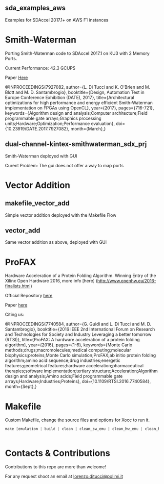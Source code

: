 ## sda_examples_aws
Examples for SDAccel 2017.1+ on AWS F1 instances

# Smith-Waterman
Porting Smith-Waterman code to SDAccel 2017.1 on KU3 with 2 Memory Ports.

Current Performance: 42.3 GCUPS

Paper [Here](http://ieeexplore.ieee.org/abstract/document/7927082/)

@INPROCEEDINGS{7927082, 
author={L. Di Tucci and K. O'Brien and M. Blott and M. D. Santambrogio}, 
booktitle={Design, Automation Test in Europe Conference Exhibition (DATE), 2017}, 
title={Architectural optimizations for high performance and energy efficient Smith-Waterman implementation on FPGAs using OpenCL}, 
year={2017}, 
pages={716-721}, 
keywords={Algorithm design and analysis;Computer architecture;Field programmable gate arrays;Graphics processing units;Hardware;Optimization;Performance evaluation}, 
doi={10.23919/DATE.2017.7927082}, 
month={March},}

## dual-channel-kintex-smithwaterman_sdx_prj
Smith-Waterman deployed with GUI

Curent Problem: The gui does not offer a way to map ports

# Vector Addition
## makefile_vector_add
Simple vector addition deployed with the Makefile Flow

## vector_add
Same vector addition as above, deployed with GUI

# ProFAX

Hardware Acceleration of a Protein Folding Algorithm. Winning Entry of the Xilinx Open Hardware 2016, more info [here] (http://www.openhw.eu/2016-finalists.html)

Official Repository [here](https://bitbucket.org/necst/profax-src)

Paper [here](http://ieeexplore.ieee.org/abstract/document/7740584/)

Citing us:

@INPROCEEDINGS{7740584, 
author={G. Guidi and L. Di Tucci and M. D. Santambrogio}, 
booktitle={2016 IEEE 2nd International Forum on Research and Technologies for Society and Industry Leveraging a better tomorrow (RTSI)}, 
title={ProFAX: A hardware acceleration of a protein folding algorithm}, 
year={2016}, 
pages={1-6}, 
keywords={Monte Carlo methods;drugs;macromolecules;medical computing;molecular biophysics;proteins;Monte Carlo simulation;ProFAX;ab initio protein folding algorithm;amino acid sequence;drug industries;energetic features;geometrical features;hardware acceleration;pharmaceutical therapies;software implementation;tertiary structure;Acceleration;Algorithm design and analysis;Amino acids;Field programmable gate arrays;Hardware;Industries;Proteins}, 
doi={10.1109/RTSI.2016.7740584}, 
month={Sept},}

# Makefile
Custom Makefile, change the source files and options for Xocc to run it.

```C
make [emulation | build | clean | clean_sw_emu | clean_hw_emu | clean_hw | cleanall] TARGET=<sw_emu | hw_emu | hw>
 
```

# Contacts & Contributions

Contributions to this repo are more than welcome!

For any request shoot an email at lorenzo.ditucci@polimi.it
